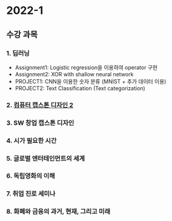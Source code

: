 # 2022-1
## 수강 과목 

### 1. 딥러닝
- Assignment1: Logistic regression을 이용하여 operator 구현
- Assignment2: XOR with shallow neural network
- PROJECT1: CNN을 이용한 숫자 분류 (MNIST + 추가 데이터 이용) 
- PROJECT2: Text Classification (Text categorization)

### 2. [컴퓨터 캡스톤 디자인 2](https://github.com/LIMDANBI/Capstone)

### 3. SW 창업 캡스톤 디자인

### 4. 시가 필요한 시간

### 5. 글로벌 엔터테인먼트의 세계

### 6. 독립영화의 이해

### 7. 취업 진로 세미나

### 8. 화폐와 금융의 과거, 현재, 그리고 미래
